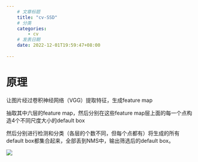 ```yaml
---
    # 文章标题
    title: "cv-SSD"
    # 分类
    categories: 
        - cv
    # 发表日期
    date: 2022-12-01T19:59:47+08:00
    
--- 
```


# 原理

让图片经过卷积神经网络（VGG）提取特征，生成feature map

抽取其中六层的feature map，然后分别在这些feature map层上面的每一个点构造4个不同尺度大小的default box

然后分别进行检测和分类（各层的个数不同，但每个点都有）将生成的所有default box都集合起来，全部丢到NMS中，输出筛选后的default box。

![](https://gitee.com/dingtom1995/picture/raw/master/2022-11-24/2022-11-24_18-16-33-635.png)




